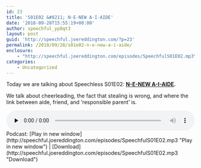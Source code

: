 ```yaml
---
id: 23
title: 'S01E02 &#8211; N-E-NEW A-I-AIDE'
date: '2018-09-28T15:55:19+00:00'
author: speechful_yp8qt3
layout: post
guid: 'http://speechful.joereddington.com/?p=23'
permalink: /2018/09/28/s01e02-n-e-new-a-i-aide/
enclosure:
    - "http://speechful.joereddington.com/episodes/SpeechfulS01E02.mp3\n62706125\naudio/mpeg\na:1:{s:8:\"duration\";s:8:\"00:43:33\";}"
categories:
    - Uncategorized
---
```


Today we are talking about Speechless S01E02: **[N-E-NEW A-I-AIDE](https://www.imdb.com/title/tt5940396/?ref_=ttep_ep2 "N-E-NEW A-I-AIDE").**

We talk about cheerleading, the fact that stealing is wrong, and where the link between aide, friend, and ‘responsible parent’ is.

<div class="powerpress_player" id="powerpress_player_7376"><audio class="wp-audio-shortcode" controls="controls" id="audio-23-2" preload="none" style="width: 100%;"><source src="http://speechful.joereddington.com/episodes/SpeechfulS01E02.mp3?_=2" type="audio/mpeg"></source><http://speechful.joereddington.com/episodes/SpeechfulS01E02.mp3></audio></div>Podcast: [Play in new window](http://speechful.joereddington.com/episodes/SpeechfulS01E02.mp3 "Play in new window") | [Download](http://speechful.joereddington.com/episodes/SpeechfulS01E02.mp3 "Download")